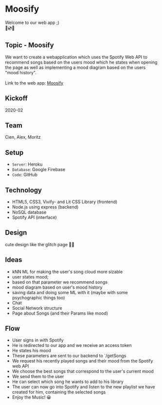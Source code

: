 # Moosify

Welcome to our web app ;) <br />
🎉💿🎵

## Topic - Moosify
We want to create a webapplication which uses the Spotify Web API to recommend songs based on the users mood which he states when opening the page as well as implementing a mood diagram based on the users "mood history".
<br /><br />Link to the web app: [Moosify](http://moosify.herokuapp.com)

## Kickoff
2020-02

## Team
Cien, Alex, Moritz 

## Setup
- `Server`: Heroku
- `Database`: Google Firebase
- `Code`: GitHub

## Technology
- HTML5, CSS3, Vivify- and Lit CSS Library (frontend)
- Node.js using express (backend)
- NoSQL database
- Spotify API (interface)

## Design
cute design like the glitch page 🎉🎉

## Ideas
- kNN ML for making the user's song cloud more sizable 
- user states mood; 
- based on that parameter we recommend songs 
- mood diagram based on user's mood history 
- saving data and doing some ML with it (maybe with some psychographic things too)
- Chat 
- Social Network structure 
- Page about Songs (and their Params like mood) 

## Flow
- User signs in with Spotify 
- He is redirected to our app and we receive an access token
- He states his mood 
- These parameters are sent to our backend to `/getSongs
- We request his recently played songs and their mood from the Spotify web API
- We choose the best songs that correspond to the user's current mood 
- We send them to the user
- He can select which song he wants to add to his library
- The user can now go into Spotify and listen to the new playlist we have created for him, containing the selected songs
- Enjoy the Music! 😀
